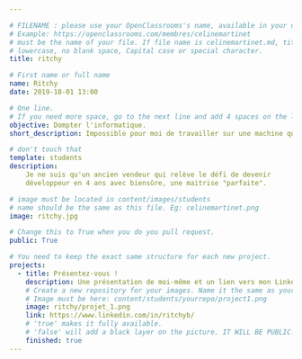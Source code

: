 ```yaml
---

# FILENAME : please use your OpenClassrooms's name, available in your url.
# Example: https://openclassrooms.com/membres/celinemartinet
# must be the name of your file. If file name is celinemartinet.md, title is celinemartinet.
# lowercase, no blank space, Capital case or special character.
title: ritchy

# First name or full name
name: Ritchy
date: 2019-18-01 13:00

# One line.
# If you need more space, go to the next line and add 4 spaces on the left, as in 'description'.
objective: Dompter l'informatique.
short_description: Impossible pour moi de travailler sur une machine qui n'est pas basée sur Unix.

# don't touch that
template: students
description:
	Je ne suis qu'un ancien vendeur qui relève le défi de devenir
	développeur en 4 ans avec biensûre, une maitrise "parfaite".

# image must be located in content/images/students
# name should be the same as this file. Eg: celinemartinet.png
image: ritchy.jpg

# Change this to True when you do you pull request.
public: True

# You need to keep the exact same structure for each new project.
projects:
  - title: Présentez-vous !
    description: Une présentation de moi-même et un lien vers mon LinkedIn.
    # Create a new repository for your images. Name it the same as your nickname and profile picture.
    # Image must be here: content/students/yourrepo/project1.png
    image: ritchy/projet_1.png
    link: https://www.linkedin.com/in/ritchyb/
    # 'true' makes it fully available.
    # 'false' will add a black layer on the picture. IT WILL BE PUBLIC!
    finished: true
---
```

